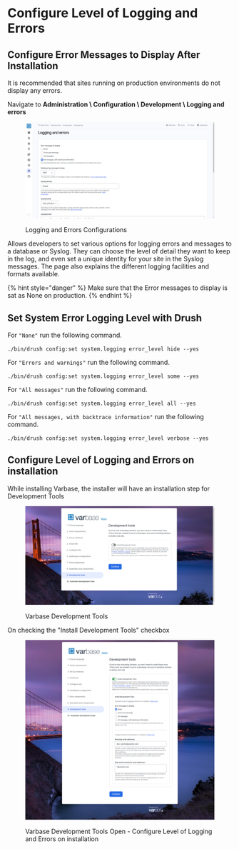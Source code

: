 # Configure Level of Logging and Errors

## Configure Error Messages to Display After Installation

It is recommended that sites running on production environments do not display any errors.

Navigate to **Administration \ Configuration \ Development \ Logging and errors**

<figure><img src="../../.gitbook/assets/Logging-and-errors-varbase10c1.png" alt=""><figcaption><p>Logging and Errors Configurations</p></figcaption></figure>

Allows developers to set various options for logging errors and messages to a database or Syslog. They can choose the level of detail they want to keep in the log, and even set a unique identity for your site in the Syslog messages. The page also explains the different logging facilities and formats available.

{% hint style="danger" %}
Make sure that the Error messages to display is sat as None on production.
{% endhint %}

## Set System Error Logging Level with Drush

For `"None"` run the following command.

```
./bin/drush config:set system.logging error_level hide --yes
```

For `"Errors and warnings"` run the following command.

```
./bin/drush config:set system.logging error_level some --yes
```

For `"All messages"` run the following command.

```
./bin/drush config:set system.logging error_level all --yes
```

For `"All messages, with backtrace information"` run the following command.

```
./bin/drush config:set system.logging error_level verbose --yes
```

## Configure Level of Logging and Errors on installation

While installing Varbase, the installer will have an installation step for Development Tools

<figure><img src="../../.gitbook/assets/varbase10-install--development-tools.png" alt=""><figcaption><p>Varbase Development Tools</p></figcaption></figure>

On checking the "Install Development Tools" checkbox

<figure><img src="../../.gitbook/assets/varbase10-install--development-tools-open.png" alt=""><figcaption><p>Varbase Development Tools Open - Configure Level of Logging and Errors on installation </p></figcaption></figure>
